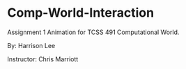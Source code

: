 # Comp-World-Interaction

Assignment 1 Animation for TCSS 491 Computational World.

By: Harrison Lee

Instructor: Chris Marriott
